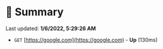 # 📖 Summary
Last updated: **1/6/2022, 5:29:26 AM**

- `GET` [https://google.com](https://google.com) - **Up** (130ms)
